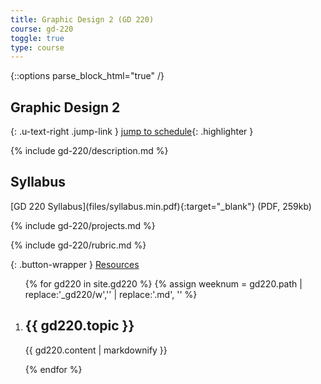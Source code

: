 ```yaml
---
title: Graphic Design 2 (GD 220)
course: gd-220
toggle: true
type: course
---
```


{::options parse_block_html="true" /}
<section>

Graphic Design 2
================

{: .u-text-right .jump-link }
[jump to schedule](#week01){: .highlighter }

{% include gd-220/description.md %}

</section>

<aside>

Syllabus
--------

<span class="highlighter">
[GD 220 Syllabus](files/syllabus.min.pdf){:target="_blank"} (PDF, 259kb)
</span>


{% include gd-220/projects.md %}

{% include gd-220/rubric.md %}

<!-- {: .button-wrapper }
<a href="{{ site.baseurl }}{% link gd-220/hints/index.md %}" class="button--bordered">
<span class="button__borders"></span>
Hints + Tips</a> -->

{: .button-wrapper }
<a href="{{ site.baseurl }}{% link gd2-resources.md  %}" class="button--bordered">
<span class="button__borders"></span>
Resources</a>

</aside>

<ol class="u-list-reset schedule-list">
{% for gd220 in site.gd220 %}
{% assign weeknum = gd220.path | replace:'_gd220/w','' | replace:'.md', '' %}

  <li class="accordion-wrapper" id="week{{ weeknum }}">
    <h2 class="accordion-title{% if gd220.empty %} has-no-content js-content-toggle-ignore{% else %} js-trigger-content-toggle{% endif %}">
      {{ gd220.topic }}
    </h2>
    {{ gd220.content | markdownify }}
  </li>

{% endfor %}
</ol>

